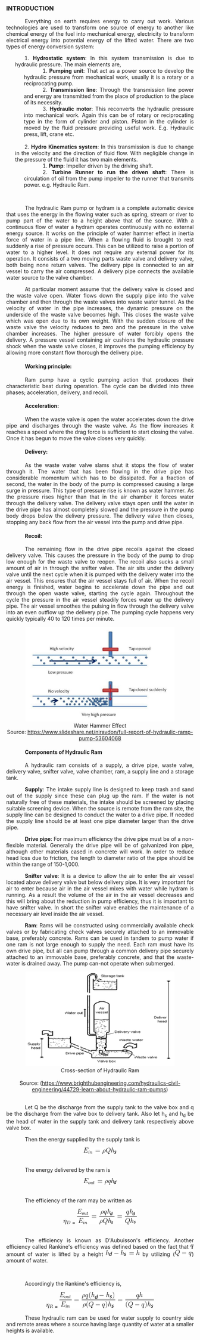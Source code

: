 ### INTRODUCTION<br>

<p style="text-indent:50px;text-align:justify">Everything on earth requires energy to carry out work. Various technologies are used to transform one source of energy to another like chemical energy of the fuel into mechanical energy, electricity to transform electrical energy into potential energy of the lifted water. There are two types of energy conversion system:</p>

<ol style="text-indent:25px;text-align:justify;list-style-position: inside;">
<li><strong>Hydrostatic system</strong>: In this system transmission is due to hydraulic pressure. The main elements are,
<ol style="text-indent:50px;text-align:justify;list-style-position: inside;list-style-type: loweralpha">
<li><strong>Pumping unit</strong>: That act as a power source to develop the hydraulic pressure from mechanical work, usually it is a rotary or a reciprocating pump.</li>

<li><strong>Transmission line</strong>: Through the transmission line power and energy are transmitted from the place of production to the place of its necessity.</li>

<li><strong>Hydraulic motor</strong>: This reconverts the hydraulic pressure into mechanical work. Again this can be of rotary or reciprocating type in the form of cylinder and piston. Piston in the cylinder is moved by the fluid pressure providing useful work. E.g. Hydraulic press, lift, crane etc.</li>
</ol>
</li><br>
<li><strong>Hydro Kinematics system</strong>: In this transmission is due to change in the velocity and the direction of fluid flow. With negligible change in the pressure of the fluid it has two main elements.
<ol style="text-indent:50px;text-align:justify;list-style-position: inside;list-style-type: loweralpha">
<li><strong>Pump</strong>: Impeller driven by the driving shaft.</li>

<li><strong>Turbine Runner to run the driven shaft</strong>: There is circulation of oil from the pump impeller to the runner that transmits power. e.g. Hydraulic Ram.</li>
</ol>
</li>
</ol><br>

<p style="text-indent:50px;text-align:justify">The hydraulic Ram pump or hydram is a complete automatic device that uses the energy in the flowing water such as spring, stream or river to pump part of the water to a height above that of the source. With a continuous flow of water a hydram operates continuously with no external energy source. It works on the principle of water hammer effect in inertia force of water in a pipe line. When a flowing fluid is brought to rest suddenly a rise of pressure occurs. This can be utilized to raise a portion of water to a higher level. It does not require any external power for its operation. It consists of a two moving parts waste valve and delivery valve, both being none return valves. The delivery pipe is connected to an air vessel to carry the air compressed. A delivery pipe connects the available water source to the valve chamber.</p>

<p style="text-indent:50px;text-align:justify">At particular moment assume that the delivery valve is closed and the waste valve open. Water flows down the supply pipe into the valve chamber and then through the waste valves into waste water tunnel. As the velocity of water in the pipe increases, the dynamic pressure on the underside of the waste valve becomes high. This closes the waste valve which was open due to its own weight. With the sudden closure of the waste valve the velocity reduces to zero and the pressure in the valve chamber increases. The higher pressure of water forcibly opens the delivery. A pressure vessel containing air cushions the hydraulic pressure shock when the waste valve closes, it improves the pumping efficiency by allowing more constant flow thorough the delivery pipe.</p>

<h4 style="text-indent:50px;text-align:justify">Working principle:</h4>
<p style="text-indent:50px;text-align:justify">Ram pump have a cyclic pumping action that produces their characteristic beat during operation. The cycle can be divided into three phases; acceleration, delivery, and recoil.</p>

<h4 style="text-indent:50px;text-align:justify">Acceleration:</h4>
<p style="text-indent:50px;text-align:justify">When the waste valve is open the water accelerates down the drive pipe and discharges through the waste valve. As the flow increases it reaches a speed where the drag force is sufficient to start closing the valve. Once it has begun to move the valve closes very quickly.</p>

<h4 style="text-indent:50px;text-align:justify">Delivery:</h4>
<p style="text-indent:50px;text-align:justify">As the waste water valve slams shut it stops the flow of water through it. The water that has been flowing in the drive pipe has considerable momentum which has to be dissipated. For a fraction of second, the water in the body of the pump is compressed causing a large surge in pressure. This type of pressure rise is known as water hammer. As the pressure rises higher than that in the air chamber it forces water through the delivery valve. The delivery valve stays open until the water in the drive pipe has almost completely slowed and the pressure in the pump body drops below the delivery pressure. The delivery valve then closes, stopping any back flow from the air vessel into the pump and drive pipe.</p>

<h4 style="text-indent:50px;text-align:justify">Recoil:</h4>
<p style="text-indent:50px;text-align:justify">The remaining flow in the drive pipe recoils against the closed delivery valve. This causes the pressure in the body of the pump to drop low enough for the waste valve to reopen. The recoil also sucks a small amount of air in through the snifter valve. The air sits under the delivery valve until the next cycle when it is pumped with the delivery water into the air vessel. This ensures that the air vessel stays full of air. When the recoil energy is finished, water begins to accelerate down the pipe and out through the open waste valve, starting the cycle again. Throughout the cycle the pressure in the air vessel steadily forces water up the delivery pipe. The air vessel smoothes the pulsing in flow through the delivery valve into an even outflow up the delivery pipe. The pumping cycle happens very quickly typically 40 to 120 times per minute.</p>
<center>
  <img src="images/hydr_1.png" height="253" width="400">
</center>

<center>Water Hammer Effect</center>
<center>Source: <a href="https://www.slideshare.net/niravdon/full-report-of-hydraulic-ramp-pump-53604068">https://www.slideshare.net/niravdon/full-report-of-hydraulic-ramp-pump-53604068</a></center>

<h4 style="text-indent:50px;text-align:justify">Components of Hydraulic Ram</h4>

<p style="text-indent:50px;text-align:justify">A hydraulic ram consists of a supply, a drive pipe, waste valve, delivery valve, snifter valve, valve chamber, ram, a supply line and a storage tank.</p>

<p style="text-indent:50px;text-align:justify"><strong>Supply</strong>: The intake supply line is designed to keep trash and sand out of the supply since these can plug up the ram. If the water is not naturally free of these materials, the intake should be screened by placing suitable screening device. When the source is remote from the ram site, the supply line can be designed to conduct the water to a drive pipe. If needed the supply line should be at least one pipe diameter larger than the drive pipe.</p>

<p style="text-indent:50px;text-align:justify"><strong>Drive pipe</strong>: For maximum efficiency the drive pipe must be of a non-flexible material. Generally the drive pipe will be of galvanized iron pipe, although other materials cased in concrete will work. In order to reduce head loss due to friction, the length to diameter ratio of the pipe should be within the range of 150-1,000.</p>

<p style="text-indent:50px;text-align:justify"><strong>Snifter valve</strong>: It is a device to allow the air to enter the air vessel located above delivery valve but below delivery pipe. It is very important for air to enter because air in the air vessel mixes with water while hydram is running. As a result the volume of the air in the air vessel decreases and this will bring about the reduction in pump efficiency, thus it is important to have snifter valve. In short the snifter valve enables the maintenance of a necessary air level inside the air vessel.</p>

<p style="text-indent:50px;text-align:justify"><strong>Ram</strong>: Rams will be constructed using commercially available check valves or by fabricating check valves securely attached to an immovable base, preferably concrete. Rams can be used in tandem to pump water if one ram is not large enough to supply the need. Each ram must have its own drive pipe, but all can pump through a common delivery pipe securely attached to an immovable base, preferably concrete, and that the waste-water is drained away.  The pump can-not operate when submerged.</p>

<center>
  <img src="images/hydr_2.png" height="253" width="400">
</center>

<center>Cross-section of Hydraulic Ram</center><br>
<center>Source: (<a href="https://www.brighthubengineering.com/hydraulics-civil-engineering/44729-learn-about-hydraulic-ram-pumps">https://www.brighthubengineering.com/hydraulics-civil-engineering/44729-learn-about-hydraulic-ram-pumps</a>)
</center><br>


<p style="text-indent:50px;text-align:justify">Let Q be the discharge from the supply tank to the valve box and q be the discharge from the valve box to delivery tank. Also let h<sub>s</sub> and h<sub>d</sub> be the head of water in the supply tank and delivery tank respectively above valve box.</p>

<p style="text-indent:50px;text-align:justify">Then the energy supplied by the supply tank is</p>
<center>
  <img src="./images/equations/ein.png" title="E_{in} = \rho Q h_1" />
</center><br>

<p style="text-indent:50px;text-align:justify">The energy delivered by the ram is</p>
<center>
  <img src="./images/equations/eout.png" title="E_{out} = \rho q h_2" />
</center><br>

<p style="text-indent:50px;text-align:justify">The efficiency of the ram may be written as</p>
<center>
<img src="./images/equations/eta.png" title="\eta_{D}" /> = <img src="./images/equations/etad.png" title="\frac{E_{out}}{E_{in}} = \frac{\rho q h_2}{\rho Q h_1} = \frac{q h_2}{Q h_1}" />
</center><br>


<p style="text-indent:50px;text-align:justify">The efficiency is known as D'Aubuisson's efficiency. Another efficiency called Rankine's efficiency was defined based on the fact that
<img src="./images/equations/q.png" title="q" />
amount of water is lifted by a height <img src="./images/equations/h2.png" title="h_2 - h_1 = h" /> by utilizing
(<img src="./images/equations/qq.png" title="Q - q" />)
amount of water.</p><br>

<p style="text-indent:50px;text-align:justify">Accordingly the Rankine's efficiency is,</p>
<center>
<img src="./images/equations/eta2.png" title="\eta_{R}" /> = <img src="./images/equations/etar.png" title="\frac{E_{out}}{E_{in}} = \frac{\rho q (h_2 - h_1)}{\rho (Q-q) h_1} = \frac{q h}{(Q-q) h_1}" />
</center>

<p style="text-indent:50px;text-align:justify">These hydraulic ram can be used for water supply to country side and remote areas where a source having large quantity of water at a smaller heights is available.</p>
